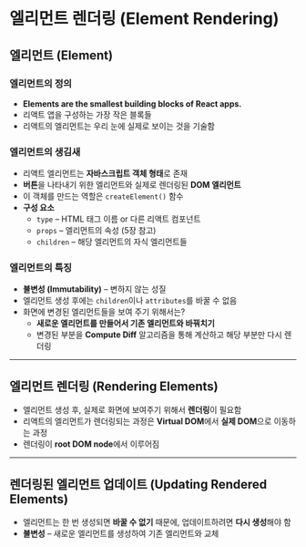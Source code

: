 # 엘리먼트 렌더링 (Element Rendering)

## 엘리먼트 (Element)

### 엘리먼트의 정의
- **Elements are the smallest building blocks of React apps.**
- 리액트 앱을 구성하는 가장 작은 블록들
- 리액트의 엘리먼트는 우리 눈에 실제로 보이는 것을 기술함

### 엘리먼트의 생김새
- 리액트 엘리먼트는 **자바스크립트 객체 형태**로 존재
- **버튼**을 나타내기 위한 엘리먼트와 실제로 렌더링된 **DOM 엘리먼트**
- 이 객체를 만드는 역할은 `createElement()` 함수
- **구성 요소**
  - `type` – HTML 태그 이름 or 다른 리액트 컴포넌트
  - `props` – 엘리먼트의 속성 (5장 참고)
  - `children` – 해당 엘리먼트의 자식 엘리먼트들

### 엘리먼트의 특징
- **불변성 (Immutability)** – 변하지 않는 성질
- 엘리먼트 생성 후에는 `children`이나 `attributes`를 바꿀 수 없음
- 화면에 변경된 엘리먼트들을 보여 주기 위해서는?
  - **새로운 엘리먼트를 만들어서 기존 엘리먼트와 바꿔치기**
  - 변경된 부분을 **Compute Diff** 알고리즘을 통해 계산하고 해당 부분만 다시 렌더링

---

## 엘리먼트 렌더링 (Rendering Elements)
- 엘리먼트 생성 후, 실제로 화면에 보여주기 위해서 **렌더링**이 필요함
- 리액트의 엘리먼트가 렌더링되는 과정은 **Virtual DOM**에서 **실제 DOM**으로 이동하는 과정
- 렌더링이 **root DOM node**에서 이루어짐

---

## 렌더링된 엘리먼트 업데이트 (Updating Rendered Elements)
- 엘리먼트는 한 번 생성되면 **바꿀 수 없기** 때문에, 업데이트하려면 **다시 생성**해야 함
- **불변성** – 새로운 엘리먼트를 생성하여 기존 엘리먼트와 교체
